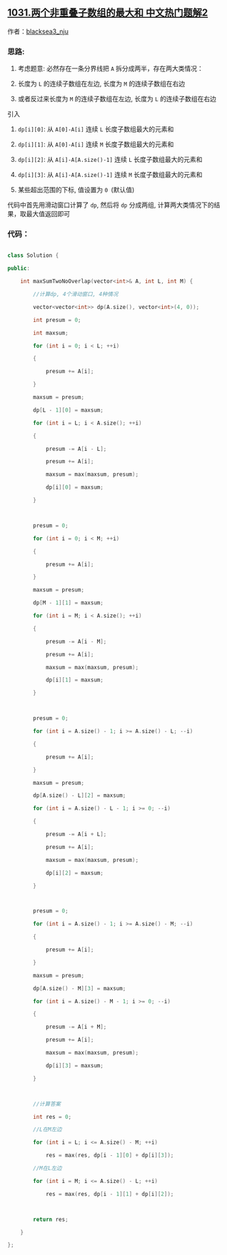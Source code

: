 ## [1031.两个非重叠子数组的最大和 中文热门题解2](https://leetcode.cn/problems/maximum-sum-of-two-non-overlapping-subarrays/solutions/100000/c-dong-tai-gui-hua-hua-dong-chuang-kou-on-by-black)

作者：[blacksea3_nju](https://leetcode.cn/u/blacksea3_nju)
### 思路:
1. 考虑题意: 必然存在一条分界线把 `A` 拆分成两半，存在两大类情况：
2. 长度为 `L` 的连续子数组在左边, 长度为 `M` 的连续子数组在右边
3. 或者反过来长度为 `M` 的连续子数组在左边, 长度为 `L` 的连续子数组在右边

引入

1. `dp[i][0]`: 从 `A[0]-A[i]` 连续 `L` 长度子数组最大的元素和
2. `dp[i][1]`: 从 `A[0]-A[i]` 连续 `M` 长度子数组最大的元素和
3. `dp[i][2]`: 从 `A[i]-A[A.size()-1]` 连续 `L` 长度子数组最大的元素和
4. `dp[i][3]`: 从 `A[i]-A[A.size()-1]` 连续 `M` 长度子数组最大的元素和
5. 某些超出范围的下标, 值设置为 `0 `(默认值)

代码中首先用滑动窗口计算了 `dp`, 然后将 `dp` 分成两组, 计算两大类情况下的结果，取最大值返回即可

### 代码：
```cpp [-C++]
class Solution {
public:
	int maxSumTwoNoOverlap(vector<int>& A, int L, int M) {
		//计算dp, 4个滑动窗口, 4种情况
		vector<vector<int>> dp(A.size(), vector<int>(4, 0));
		int presum = 0;
		int maxsum;
		for (int i = 0; i < L; ++i)
		{
			presum += A[i];
		}
		maxsum = presum;
		dp[L - 1][0] = maxsum;
		for (int i = L; i < A.size(); ++i)
		{
			presum -= A[i - L];
			presum += A[i];
			maxsum = max(maxsum, presum);
			dp[i][0] = maxsum;
		}

		presum = 0;
		for (int i = 0; i < M; ++i)
		{
			presum += A[i];
		}
		maxsum = presum;
		dp[M - 1][1] = maxsum;
		for (int i = M; i < A.size(); ++i)
		{
			presum -= A[i - M];
			presum += A[i];
			maxsum = max(maxsum, presum);
			dp[i][1] = maxsum;
		}

		presum = 0;
		for (int i = A.size() - 1; i >= A.size() - L; --i)
		{
			presum += A[i];
		}
		maxsum = presum;
		dp[A.size() - L][2] = maxsum;
		for (int i = A.size() - L - 1; i >= 0; --i)
		{
			presum -= A[i + L];
			presum += A[i];
			maxsum = max(maxsum, presum);
			dp[i][2] = maxsum;
		}

		presum = 0;
		for (int i = A.size() - 1; i >= A.size() - M; --i)
		{
			presum += A[i];
		}
		maxsum = presum;
		dp[A.size() - M][3] = maxsum;
		for (int i = A.size() - M - 1; i >= 0; --i)
		{
			presum -= A[i + M];
			presum += A[i];
			maxsum = max(maxsum, presum);
			dp[i][3] = maxsum;
		}

		//计算答案
		int res = 0;
		//L在M左边
		for (int i = L; i <= A.size() - M; ++i)
			res = max(res, dp[i - 1][0] + dp[i][3]);
		//M在L左边
		for (int i = M; i <= A.size() - L; ++i)
			res = max(res, dp[i - 1][1] + dp[i][2]);

		return res;
	}
};
```
